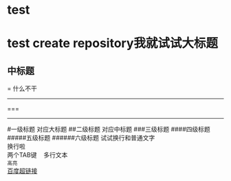 # test
test create repository我就试试大标题
===
中标题
-
=
什么不干

---

===

***
#一级标题 对应大标题
##二级标题 对应中标题
###三级标题
####四级标题
#####五级标题
######六级标题
试试换行和普通文字</br>
换行啦</br>
    两个TAB键
    多行文本</br>
`高亮`</br>
[百度超链接](http://www.baidu.com "悬停显示")
